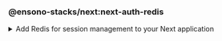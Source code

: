 ### @ensono-stacks/next:next-auth-redis

<details>
<summary>Add Redis for session management to your Next application</summary>

The next-auth-redis generator will add Redis for session management into your existing Next app with Next-auth.


## Prerequisites

An existing [Next](https://nextjs.org/) application with Next-auth. Use the `@ensono-stacks/next:next-auth` generator to add this into your application

## Usage

```bash
nx g @ensono-stacks/next:next-auth-redis
```

### Command line arguments

The following command line arguments are available:

| Option    | Description           | Type      | Accepted Values   |Default            |
| ---       | -------------------   | ---       | ---               | ---               |
| --project | The name of the project  | string   |  string       | N/A              |
| --adapterName | Name of the generated Redis adapter library  | string    |                | next-auth-redis     |
| --envVar | Name of the env var that stores connection string for Redis  | string    |                  | REDIS_URL     |

### Generator Output

A new redis library will be added to your `libs` folder with the following structure:

```bash
libs
│   next-auth-redis
│   ├──  src
│   │   ├── index.ts       #All code required for session management with Redis
│   │   ├── index.test.ts  #Unit tests using 'ioredis-mock' to mock Redis functions.
│   ├──  README.md
│   ├── tsconfig.json
│   ├── tsconfig.lib.json
│   ├── project.json
│   ├── .eslintrc.json
│   ├── jest.config.ts
└── └── tsconfig.spec.json
```

In order for Redis to be used within next-auth a new entry for the redis library is added to the tsconfig.base.json "paths"

```json
"paths": {
      "@<workspace-name>/next-auth-redis": [
        "libs/next-auth-redis/src/index.ts"
      ]
    }
```

Your `[...nextauth].ts` file within the Next application will be updated to use the new Redis adapter:
```typescript
import { Redis } from 'ioredis';
import NextAuth from 'next-auth';
import AzureADProvider from 'next-auth/providers/azure-ad';

import { IORedisAdapter } from '@0-5-23-next-with-test-app/next-auth-redis';

const nextAuth = NextAuth({
  providers: [
    AzureADProvider({
      clientId: process.env.AZURE_AD_CLIENT_ID,
      clientSecret: process.env.AZURE_AD_CLIENT_SECRET,
      tenantId: process.env.AZURE_AD_TENANT_ID,
    }),
  ],
  adapter: IORedisAdapter(new Redis(process.env.REDIS_URL)),
});

export default nextAuth;
``` 

#### Build and Deployment updates

When infrastructure is detected for the application, these files will be enhanced to cater for Redis:

- <app-name/>/build/values[-prod].yaml files will have 3 new entries added for redis

```yaml
redisURL: ''
nextAuthSecret: ''
nextAuthURL: <app-name>.<internal/external domain>
```
- <app-name/>/terraform/main.tf will have a new azurerm_redis_cache resource added. The variables.tf file will have these corresponding variables defined

```typescript
resource "azurerm_redis_cache" "default_primary" {
  name                = var.redis_name
  location            = var.redis_resource_group_location
  resource_group_name = var.redis_resource_group_name
  capacity            = var.redis_capacity
  family              = var.redis_family
  sku_name            = var.redis_sku_name
  minimum_tls_version = var.minimum_tls_version
}
```

- <app-name/>/terraform/[prod/nonprod].tfvars will have additional variables added.

```typescript
redis_name                    = "<company>-<domain>-<prod/nonprod>-<cloud region>-<business component>"
redis_resource_group_location = "%REPLACE%"
redis_resource_group_name     = "<company>-<domain>-<prod/nonprod>-<cloud region>-<business component>"
```

:::warning
Be sure to update the redis_resource_group_location value
:::

- <app-name/>/terraform/outputs.tf will have the redis_connection_string added

```typescript
output "redis_connection_string" {
  sensitive = true
  value     = "rediss://:${azurerm_redis_cache.default_primary.primary_access_key}@${azurerm_redis_cache.default_primary.hostname}:${azurerm_redis_cache.default_primary.ssl_port}"
}
```

- <app-name/>/.env.local will have the REDIS_URL env variable added and set

```typescript
REDIS_URL=localhost:6379
```

- <app-name/>/project.json will have the helm-upgrade commands updated to use the NEXTAUTH_SECRET

```typescript
"helm-upgrade": {
      "executor": "nx:run-commands",
      "options": {
        "commands": [
          {
            "command": "helm upgrade [... unchanged ...] --set nextAuthSecret=\\\"$NEXTAUTH_SECRET\\\"",
            "forwardAllArgs": false
          }
        ],
        "cwd": "apps/baseline-next-app/build/terraform"
      },
      "configurations": {
        "prod": {
          "commands": [
            {
              "command": "helm upgrade [... unchanged ...] --set nextAuthSecret=\\\"$NEXTAUTH_SECRET\\\"",
              "forwardAllArgs": false
            }
          ]
        }
      }
```

:::warning
For Azure DevOps, the **NEXTAUTH_SECRET** needs to be added to the <company\>-<component\>-<domain\>-nonprod and <company\>-<component\>-<domain\>-prod' variable groups
:::

</details>
